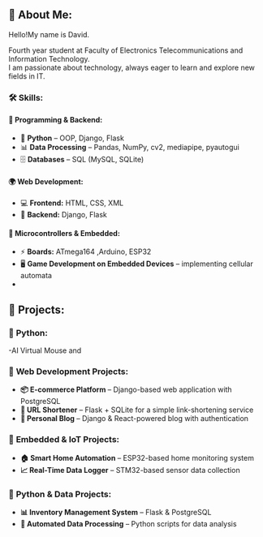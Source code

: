 ## 🌟 About Me:
Hello!My name is David.

Fourth year student at Faculty of Electronics Telecommunications and Information Technology.  
I am passionate about technology, always eager to learn and explore new fields in IT.

### 🛠 Skills:
#### 🚀 Programming & Backend:
- 🐍 **Python** – OOP, Django, Flask
- 📊 **Data Processing** – Pandas, NumPy, cv2, mediapipe, pyautogui
- 🗄️ **Databases** – SQL (MySQL, SQLite)

#### 🌍 Web Development:
- 💻 **Frontend:** HTML, CSS, XML
- 🔧 **Backend:** Django, Flask

#### 🔌 Microcontrollers & Embedded:
- ⚡ **Boards:** ATmega164 ,Arduino, ESP32
-  🖥️ **Game Development on Embedded Devices** – implementing cellular automata
-  
## 🚀 Projects:

### 🔹 **Python:**
-AI Virtual Mouse and 



### 🔹 **Web Development Projects:**
- **📦 E-commerce Platform** – Django-based web application with PostgreSQL  
- **🔗 URL Shortener** – Flask + SQLite for a simple link-shortening service  
- **📑 Personal Blog** – Django & React-powered blog with authentication  

### 🔹 **Embedded & IoT Projects:**
- **🏠 Smart Home Automation** – ESP32-based home monitoring system  
- **📈 Real-Time Data Logger** – STM32-based sensor data collection  

### 🔹 **Python & Data Projects:**
- **📊 Inventory Management System** – Flask & PostgreSQL  
- **🔄 Automated Data Processing** – Python scripts for data analysis  
